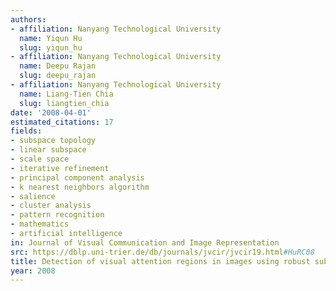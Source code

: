```yaml
---
authors:
- affiliation: Nanyang Technological University
  name: Yiqun Hu
  slug: yiqun_hu
- affiliation: Nanyang Technological University
  name: Deepu Rajan
  slug: deepu_rajan
- affiliation: Nanyang Technological University
  name: Liang-Tien Chia
  slug: liangtien_chia
date: '2008-04-01'
estimated_citations: 17
fields:
- subspace topology
- linear subspace
- scale space
- iterative refinement
- principal component analysis
- k nearest neighbors algorithm
- salience
- cluster analysis
- pattern recognition
- mathematics
- artificial intelligence
in: Journal of Visual Communication and Image Representation
src: https://dblp.uni-trier.de/db/journals/jvcir/jvcir19.html#HuRC08
title: Detection of visual attention regions in images using robust subspace analysis
year: 2008
---
```

